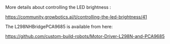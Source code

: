 More details about controlling the LED brightness :

https://community.growbotics.ai/t/controlling-the-led-brightness/41

The L298NHBridgePCA9685 is available from here:

https://github.com/custom-build-robots/Motor-Driver-L298N-and-PCA9685 
